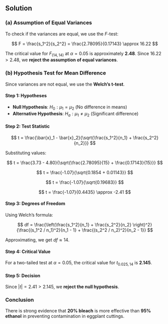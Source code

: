 ## Solution

### (a) Assumption of Equal Variances

To check if the variances are equal, we use the $F$-test:

$$
F = \frac{s_1^2}{s_2^2} = \frac{2.78095}{0.17143} \approx 16.22
$$

The critical value for $F_{(14,14)}$ at $\alpha = 0.05$ is approximately **2.48**. Since $16.22 > 2.48$, we **reject the assumption of equal variances**.

### (b) Hypothesis Test for Mean Difference

Since variances are not equal, we use the **Welch’s t-test**.

#### Step 1: Hypotheses

- **Null Hypothesis**: $H_0: \mu_1 = \mu_2$ (No difference in means)
- **Alternative Hypothesis**: $H_a: \mu_1 \neq \mu_2$ (Significant difference)

#### Step 2: Test Statistic

$$
t = \frac{\bar{x}_1 - \bar{x}_2}{\sqrt{\frac{s_1^2}{n_1} + \frac{s_2^2}{n_2}}}
$$

Substituting values:

$$
t = \frac{3.73 - 4.80}{\sqrt{\frac{2.78095}{15} + \frac{0.17143}{15}}}
$$

$$
t = \frac{-1.07}{\sqrt{0.1854 + 0.01143}}
$$

$$
t = \frac{-1.07}{\sqrt{0.19683}}
$$

$$
t = \frac{-1.07}{0.4435} \approx -2.41
$$

#### Step 3: Degrees of Freedom

Using Welch’s formula:

$$
df = \frac{\left(\frac{s_1^2}{n_1} + \frac{s_2^2}{n_2} \right)^2}{\frac{(s_1^2 / n_1)^2}{n_1 - 1} + \frac{(s_2^2 / n_2)^2}{n_2 - 1}}
$$

Approximating, we get $df \approx 14$.

#### Step 4: Critical Value

For a two-tailed test at $\alpha = 0.05$, the critical value for $t_{0.025, 14}$ is **2.145**.

#### Step 5: Decision

Since $\left| t \right| = 2.41 > 2.145$, we **reject the null hypothesis**.

### Conclusion

There is strong evidence that **20% bleach** is more effective than **95% ethanol** in preventing contamination in eggplant cuttings.
